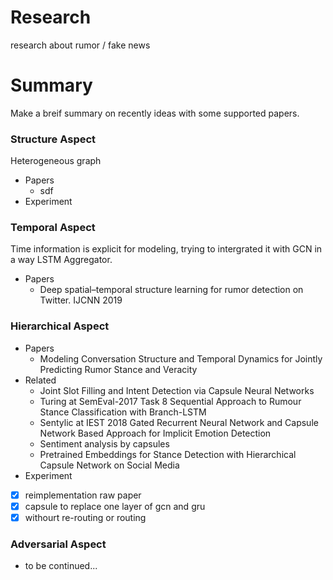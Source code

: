 # Research
research about rumor / fake news

# Summary
Make a breif summary on recently ideas with some supported papers. 

### Structure Aspect
Heterogeneous graph <br>

- Papers
	- sdf
- Experiment


### Temporal Aspect
Time information is explicit for modeling, trying to intergrated it with GCN in a way LSTM Aggregator.
- Papers
	- Deep spatial–temporal structure learning for rumor detection on Twitter. IJCNN 2019
### Hierarchical Aspect
- Papers
	- Modeling Conversation Structure and Temporal Dynamics for Jointly Predicting Rumor Stance and Veracity
- Related
	- Joint Slot Filling and Intent Detection via Capsule Neural Networks
	- Turing at SemEval-2017 Task 8 Sequential Approach to Rumour Stance Classification with Branch-LSTM
	- Sentylic at IEST 2018 Gated Recurrent Neural Network and Capsule Network Based Approach for Implicit Emotion Detection
	- Sentiment analysis by capsules
	- Pretrained Embeddings for Stance Detection with Hierarchical Capsule Network on Social Media
- Experiment
- [x] reimplementation raw paper
- [x] capsule to replace one layer of gcn and gru
- [x] withourt re-routing or routing

### Adversarial Aspect
- to be continued...

